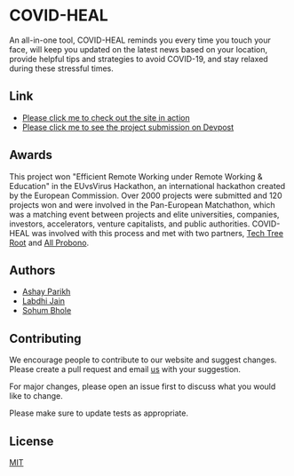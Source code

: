 # COVID-HEAL

An all-in-one tool, COVID-HEAL reminds you every time you touch your face, will keep you updated on the latest news based on your location, provide helpful tips and strategies to avoid COVID-19, and stay relaxed during these stressful times.

## Link

* [Please click me to check out the site in action](https://www.covidheal.org/)
* [Please click me to see the project submission on Devpost](https://devpost.com/software/covid-heal)

## Awards

This project won "Efficient Remote Working under Remote Working & Education" in the EUvsVirus Hackathon, an international hackathon created by the European Commission. Over 2000 projects were submitted and 120 projects won and were involved in the Pan-European Matchathon, which was a matching event between projects and elite universities, companies, investors, accelerators, venture capitalists, and public authorities. COVID-HEAL was involved with this process and met with two partners, [Tech Tree Root](https://www.techtreeroot.org/) and [All Probono](https://allprobono.com/).

## Authors

* [Ashay Parikh](https://ashayp.com/)
* [Labdhi Jain](https://github.com/nunu2021)
* [Sohum Bhole](https://github.com/sohumbhole)

## Contributing
We encourage people to contribute to our website and suggest changes. Please create a pull request and email [us](mailto:ashayp22@gmail.com) with your suggestion. 

For major changes, please open an issue first to discuss what you would like to change.

Please make sure to update tests as appropriate.

## License
[MIT](https://choosealicense.com/licenses/mit/)

